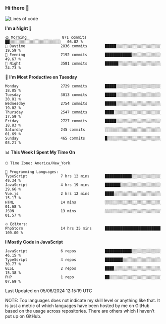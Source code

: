 ### Hi there 👋

<!--
**LynxJinxxy/LynxJinxxy** is a ✨ _special_ ✨ repository because its `README.md` (this file) appears on your GitHub profile.

Here are some ideas to get you started:

- 🔭 I’m currently working on ...
- 🌱 I’m currently learning ...
- 👯 I’m looking to collaborate on ...
- 🤔 I’m looking for help with ...
- 💬 Ask me about ...
- 📫 How to reach me: ...
- 😄 Pronouns: ...
- ⚡ Fun fact: ...
-->

<!--START_SECTION:waka-->
![Lines of code](https://img.shields.io/badge/From%20Hello%20World%20I%27ve%20Written-31.8%20million%20lines%20of%20code-blue)

**I'm a Night 🦉** 

```text
🌞 Morning                871 commits         ██░░░░░░░░░░░░░░░░░░░░░░░   06.02 % 
🌆 Daytime                2836 commits        █████░░░░░░░░░░░░░░░░░░░░   19.59 % 
🌃 Evening                7192 commits        ████████████░░░░░░░░░░░░░   49.67 % 
🌙 Night                  3581 commits        ██████░░░░░░░░░░░░░░░░░░░   24.73 % 
```
📅 **I'm Most Productive on Tuesday** 

```text
Monday                   2729 commits        █████░░░░░░░░░░░░░░░░░░░░   18.85 % 
Tuesday                  3013 commits        █████░░░░░░░░░░░░░░░░░░░░   20.81 % 
Wednesday                2754 commits        █████░░░░░░░░░░░░░░░░░░░░   19.02 % 
Thursday                 2547 commits        ████░░░░░░░░░░░░░░░░░░░░░   17.59 % 
Friday                   2727 commits        █████░░░░░░░░░░░░░░░░░░░░   18.83 % 
Saturday                 245 commits         ░░░░░░░░░░░░░░░░░░░░░░░░░   01.69 % 
Sunday                   465 commits         █░░░░░░░░░░░░░░░░░░░░░░░░   03.21 % 
```


📊 **This Week I Spent My Time On** 

```text
🕑︎ Time Zone: America/New_York

💬 Programming Languages: 
TypeScript               7 hrs 12 mins       ████████████░░░░░░░░░░░░░   49.34 % 
JavaScript               4 hrs 19 mins       ███████░░░░░░░░░░░░░░░░░░   29.66 % 
Vue.js                   2 hrs 12 mins       ████░░░░░░░░░░░░░░░░░░░░░   15.17 % 
HTML                     14 mins             ░░░░░░░░░░░░░░░░░░░░░░░░░   01.68 % 
JSON                     13 mins             ░░░░░░░░░░░░░░░░░░░░░░░░░   01.57 % 

🔥 Editors: 
PhpStorm                 14 hrs 35 mins      █████████████████████████   100.00 % 
```

**I Mostly Code in JavaScript** 

```text
JavaScript               6 repos             ████████████░░░░░░░░░░░░░   46.15 % 
TypeScript               4 repos             ████████░░░░░░░░░░░░░░░░░   30.77 % 
GLSL                     2 repos             ████░░░░░░░░░░░░░░░░░░░░░   15.38 % 
PHP                      1 repo              ██░░░░░░░░░░░░░░░░░░░░░░░   07.69 % 
```




 Last Updated on 05/06/2024 12:15:19 UTC
<!--END_SECTION:waka-->
NOTE: Top languages does not indicate my skill level or anything like that. It is just a metric of which languages have been hosted by me on GitHub based on the usage across repositories. There are others which I haven't put up on GitHub.
